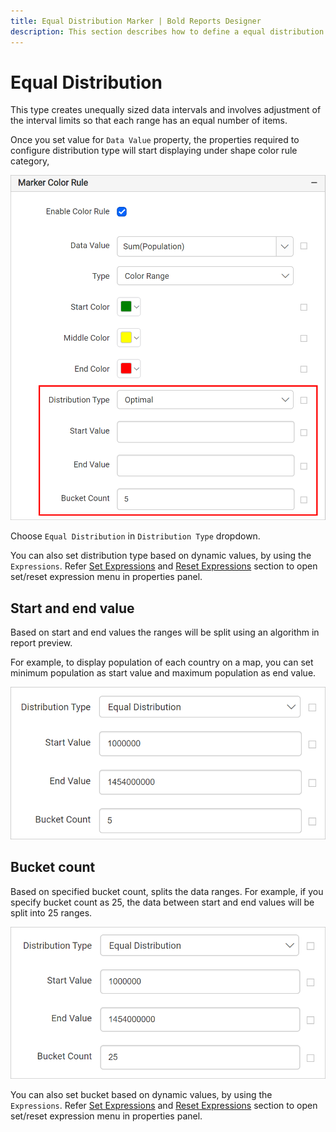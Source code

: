 ```yaml
---
title: Equal Distribution Marker | Bold Reports Designer
description: This section describes how to define a equal distribution type for Map markers with the Bold Report Designer.
---
```


# Equal Distribution

This type creates unequally sized data intervals and involves adjustment of the interval limits so that each range has an equal number of items.

Once you set value for `Data Value` property, the properties required to configure distribution type will start displaying under shape color rule category,

![Map distribution types](/static/assets/on-premise/images/report-designer/report-items/map/marker-color-rule/distribution-properties.png)

Choose `Equal Distribution` in `Distribution Type` dropdown.

You can also set distribution type based on dynamic values, by using the `Expressions`. Refer [Set Expressions](/report-designer/compose-report/properties-panel/#set-expression) and [Reset Expressions](/report-designer/compose-report/properties-panel/#reset-expression) section to open set/reset expression menu in properties panel.

## Start and end value

Based on start and end values the ranges will be split using an algorithm in report preview.

For example, to display population of each country on a map, you can set minimum population as start value and maximum population as end value.

![Specify start and end value](/static/assets/on-premise/images/report-designer/report-items/map/marker-color-rule/equal-start-end-value.png)

## Bucket count

Based on specified bucket count, splits the data ranges. For example, if you specify bucket count as 25, the data between start and end values will be split into 25 ranges.

![Bucket count](/static/assets/on-premise/images/report-designer/report-items/map/marker-color-rule/equal-bucket-count.png)

You can also set bucket based on dynamic values, by using the `Expressions`. Refer [Set Expressions](/report-designer/compose-report/properties-panel/#set-expression) and [Reset Expressions](/report-designer/compose-report/properties-panel/#reset-expression) section to open set/reset expression menu in properties panel.